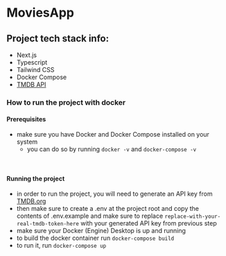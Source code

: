 # MoviesApp

## Project tech stack info:
- Next.js
- Typescript
- Tailwind CSS
- Docker Compose
- [TMDB API](https://developer.themoviedb.org/docs/getting-started)

### How to run the project with docker

#### Prerequisites

- make sure you have Docker and Docker Compose installed on your system
  - you can do so by running `docker -v` and `docker-compose -v`

<br>

#### Running the project

- in order to run the project, you will need to generate an API key from [TMDB.org](https://www.themoviedb.org/settings/api)
- then make sure to create a .env at the project root and copy the contents of .env.example and make sure to replace `replace-with-your-real-tmdb-token-here` with your generated API key from previous step
- make sure your Docker (Engine) Desktop is up and running
- to build the docker container run `docker-compose build`
- to run it, run `docker-compose up`